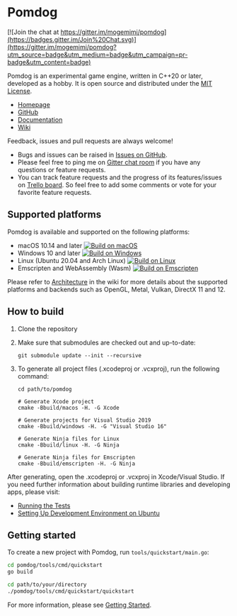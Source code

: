 # Pomdog

[![Join the chat at https://gitter.im/mogemimi/pomdog](https://badges.gitter.im/Join%20Chat.svg)](https://gitter.im/mogemimi/pomdog?utm_source=badge&utm_medium=badge&utm_campaign=pr-badge&utm_content=badge)

Pomdog is an experimental game engine, written in C++20 or later, developed as a hobby.
It is open source and distributed under the [MIT License](http://opensource.org/licenses/MIT).

* [Homepage](http://enginetrouble.net/pomdog)
* [GitHub](https://github.com/mogemimi/pomdog)
* [Documentation](https://github.com/mogemimi/pomdog/tree/main/docs)
* [Wiki](https://github.com/mogemimi/pomdog/wiki)

Feedback, issues and pull requests are always welcome!

* Bugs and issues can be raised in [Issues on GitHub](https://github.com/mogemimi/pomdog/issues).
* Please feel free to ping me on [Gitter chat room](https://gitter.im/mogemimi/pomdog) if you have any questions or feature requests.
* You can track feature requests and the progress of its features/issues on [Trello board](https://trello.com/b/lqd3nwrK/pomdog-game-engine). So feel free to add some comments or vote for your favorite feature requests.

## Supported platforms

Pomdog is available and supported on the following platforms:

* macOS 10.14 and later [![Build on macOS](https://github.com/mogemimi/pomdog/actions/workflows/build-macos.yml/badge.svg)](https://github.com/mogemimi/pomdog/actions/workflows/build-macos.yml)
* Windows 10 and later [![Build on Windows](https://github.com/mogemimi/pomdog/actions/workflows/build-windows.yml/badge.svg)](https://github.com/mogemimi/pomdog/actions/workflows/build-windows.yml)
* Linux (Ubuntu 20.04 and Arch Linux) [![Build on Linux](https://github.com/mogemimi/pomdog/actions/workflows/build-linux.yml/badge.svg)](https://github.com/mogemimi/pomdog/actions/workflows/build-linux.yml)
* Emscripten and WebAssembly (Wasm) [![Build on Emscripten](https://github.com/mogemimi/pomdog/actions/workflows/build-emscripten.yml/badge.svg)](https://github.com/mogemimi/pomdog/actions/workflows/build-emscripten.yml)

Please refer to [Architecture](docs/Architecture.md) in the wiki for more details about the supported platforms and backends such as OpenGL, Metal, Vulkan, DirectX 11 and 12.

## How to build

1. Clone the repository
2. Make sure that submodules are checked out and up-to-date:

    ```shell
    git submodule update --init --recursive
    ```

3. To generate all project files (.xcodeproj or .vcxproj), run the following command:

    ```shell
    cd path/to/pomdog

    # Generate Xcode project
    cmake -Bbuild/macos -H. -G Xcode

    # Generate projects for Visual Studio 2019
    cmake -Bbuild/windows -H. -G "Visual Studio 16"

    # Generate Ninja files for Linux
    cmake -Bbuild/linux -H. -G Ninja

    # Generate Ninja files for Emscripten
    cmake -Bbuild/emscripten -H. -G Ninja
    ```

After generating, open the .xcodeproj or .vcxproj in Xcode/Visual Studio.
If you need further information about building runtime libraries and developing apps, please visit:

* [Running the Tests](docs/Running-the-Tests.md)
* [Setting Up Development Environment on Ubuntu](docs/Setting-Up-Development-Environment-on-Ubuntu.md)

## Getting started

To create a new project with Pomdog, run `tools/quickstart/main.go`:

```sh
cd pomdog/tools/cmd/quickstart
go build

cd path/to/your/directory
./pomdog/tools/cmd/quickstart/quickstart
```

For more information, please see [Getting Started](docs/Getting-Started.md).
